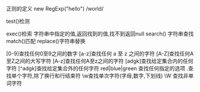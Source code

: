 正则的定义
new RegExp("hello")
/world/

test()检测

exec()检索 字符串中指定的值,返回找到的值,找不到返回null
search() 字符串查找
match()匹配
replace()字符串替换

[0-9]查找任何0至9之间的数字
[a-z]查找任何 a 至 z 之间的字符
[A-Z]查找任何A至Z之间的大写字符
[A-z]查找任何A至z之间的字符
[adgk]查找给定集合内的任何字符
[^adgk]查找给定集合外的任何字符
red|blue|green 查找任何指定的选项
.查找单个字符,除了换行和行结束符
\w查找单次字符(字母,数字,下划线)
\W 查找非单词字符

